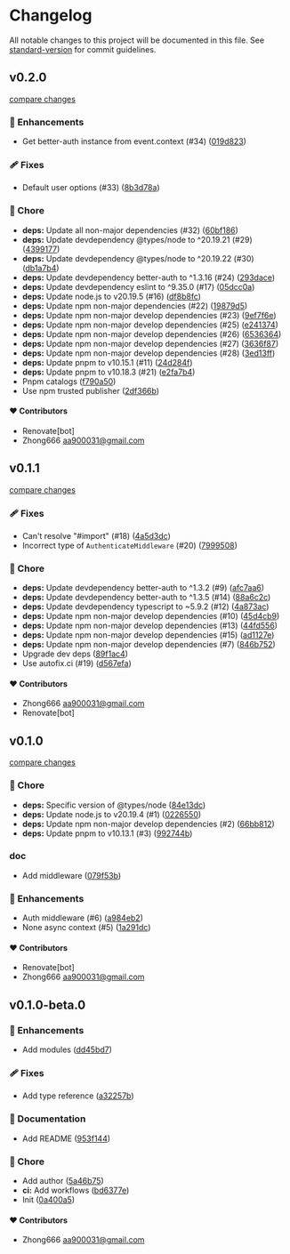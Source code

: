 # Changelog

All notable changes to this project will be documented in this file. See [standard-version](https://github.com/conventional-changelog/standard-version) for commit guidelines.


## v0.2.0

[compare changes](https://github.com/aa900031/nitro-better-auth/compare/v0.1.1...v0.2.0)

### 🚀 Enhancements

-  Get better-auth instance from event.context (#34) ([019d823](https://github.com/aa900031/nitro-better-auth/commit/019d823d88fbaf76e71313df8dc2fab3313c2cf9))

### 🩹 Fixes

-  Default user options (#33) ([8b3d78a](https://github.com/aa900031/nitro-better-auth/commit/8b3d78aa5d6d3e1f34f238ce76ce68b55836cfa1))

### 🏡 Chore

-  **deps:** Update all non-major dependencies (#32) ([60bf186](https://github.com/aa900031/nitro-better-auth/commit/60bf1861da934f92b4aa050e76b4e31e9d6b6d57))
-  **deps:** Update devdependency @types/node to ^20.19.21 (#29) ([4399177](https://github.com/aa900031/nitro-better-auth/commit/4399177fd89abdba630e697844ad52eb1686a34b))
-  **deps:** Update devdependency @types/node to ^20.19.22 (#30) ([db1a7b4](https://github.com/aa900031/nitro-better-auth/commit/db1a7b447ffaa81afeeef2535d231137bc002df3))
-  **deps:** Update devdependency better-auth to ^1.3.16 (#24) ([293dace](https://github.com/aa900031/nitro-better-auth/commit/293daceff0bc13cccd9401dc530cd58e535b42cb))
-  **deps:** Update devdependency eslint to ^9.35.0 (#17) ([05dcc0a](https://github.com/aa900031/nitro-better-auth/commit/05dcc0a483964e534478acf430552ef8093a5c9a))
-  **deps:** Update node.js to v20.19.5 (#16) ([df8b8fc](https://github.com/aa900031/nitro-better-auth/commit/df8b8fc1db861c70ba8de52c2ad2b360c0acc005))
-  **deps:** Update npm non-major dependencies (#22) ([19879d5](https://github.com/aa900031/nitro-better-auth/commit/19879d54a919258912c8d60c5ff6ab21c78ee1f2))
-  **deps:** Update npm non-major develop dependencies (#23) ([9ef7f6e](https://github.com/aa900031/nitro-better-auth/commit/9ef7f6e4687d329b990d61eb0b60dba5c527f6df))
-  **deps:** Update npm non-major develop dependencies (#25) ([e241374](https://github.com/aa900031/nitro-better-auth/commit/e2413741f88fe5fa59ec3b50084f04c8487f88ab))
-  **deps:** Update npm non-major develop dependencies (#26) ([6536364](https://github.com/aa900031/nitro-better-auth/commit/65363647fc56c5284fe0cf41121b52ea7cbf6b2b))
-  **deps:** Update npm non-major develop dependencies (#27) ([3636f87](https://github.com/aa900031/nitro-better-auth/commit/3636f87fbca3c10da30f70c5d4f4a214d4586a17))
-  **deps:** Update npm non-major develop dependencies (#28) ([3ed13ff](https://github.com/aa900031/nitro-better-auth/commit/3ed13ff511fbce92c4d6c6567905d2360c8589f9))
-  **deps:** Update pnpm to v10.15.1 (#11) ([24d284f](https://github.com/aa900031/nitro-better-auth/commit/24d284f3152b90f0bb4d68e01d1b938573017601))
-  **deps:** Update pnpm to v10.18.3 (#21) ([e2fa7b4](https://github.com/aa900031/nitro-better-auth/commit/e2fa7b45033d20f4fa74477e5dbb199cd1e084f8))
-  Pnpm catalogs ([f790a50](https://github.com/aa900031/nitro-better-auth/commit/f790a50193367d10922b87900c23ff9351328fda))
-  Use npm trusted publisher ([2df366b](https://github.com/aa900031/nitro-better-auth/commit/2df366bc4bc7a1f32f8d8a9dd77321e60d652168))



#### ❤️ Contributors

- Renovate[bot] 
- Zhong666 <aa900031@gmail.com>

## v0.1.1

[compare changes](https://github.com/aa900031/nitro-better-auth/compare/v0.1.0...v0.1.1)

### 🩹 Fixes

-  Can't resolve "#import" (#18) ([4a5d3dc](https://github.com/aa900031/nitro-better-auth/commit/4a5d3dc311c40f1cf9a9e312a2fa89994913aecb))
-  Incorrect type of `AuthenticateMiddleware` (#20) ([7999508](https://github.com/aa900031/nitro-better-auth/commit/7999508078110fba380eea9ee492ec9fbf6ae80e))

### 🏡 Chore

-  **deps:** Update devdependency better-auth to ^1.3.2 (#9) ([afc7aa6](https://github.com/aa900031/nitro-better-auth/commit/afc7aa6c8715c584ff2154a48aab267808046599))
-  **deps:** Update devdependency better-auth to ^1.3.5 (#14) ([88a6c2c](https://github.com/aa900031/nitro-better-auth/commit/88a6c2ca12074ffbd4ae5e481b7490dae2b4588f))
-  **deps:** Update devdependency typescript to ~5.9.2 (#12) ([4a873ac](https://github.com/aa900031/nitro-better-auth/commit/4a873acc49d4b0787e86146e532df2e9d9c3b3ec))
-  **deps:** Update npm non-major develop dependencies (#10) ([45d4cb9](https://github.com/aa900031/nitro-better-auth/commit/45d4cb9ad2e57759cf1284dacde6d85fc915adfd))
-  **deps:** Update npm non-major develop dependencies (#13) ([44fd556](https://github.com/aa900031/nitro-better-auth/commit/44fd5569a0a37e675ceaa2c26398ed01e45f5859))
-  **deps:** Update npm non-major develop dependencies (#15) ([ad1127e](https://github.com/aa900031/nitro-better-auth/commit/ad1127eed32c02e427f3925f1620006536891934))
-  **deps:** Update npm non-major develop dependencies (#7) ([846b752](https://github.com/aa900031/nitro-better-auth/commit/846b752f46b9e613269bc93e498cd03f6d1cc7b6))
-  Upgrade dev deps ([89f1ac4](https://github.com/aa900031/nitro-better-auth/commit/89f1ac447cd16c611d42fb80d0b47f85bf530871))
-  Use autofix.ci (#19) ([d567efa](https://github.com/aa900031/nitro-better-auth/commit/d567efa4198e5e950315845ca64280db6daba0c7))



#### ❤️ Contributors

- Zhong666 <aa900031@gmail.com>
- Renovate[bot]

## v0.1.0

[compare changes](https://github.com/aa900031/nitro-better-auth/compare/v0.1.0-beta.0...v0.1.0)

### 🏡 Chore

-  **deps:** Specific version of @types/node ([84e13dc](https://github.com/aa900031/nitro-better-auth/commit/84e13dc0f96e220c0ce2cd6abbac5ca2786d035d))
-  **deps:** Update node.js to v20.19.4 (#1) ([0226550](https://github.com/aa900031/nitro-better-auth/commit/02265504102438cd7f7cf6a45cf3433c57899be6))
-  **deps:** Update npm non-major develop dependencies (#2) ([66bb812](https://github.com/aa900031/nitro-better-auth/commit/66bb81235c4a2f9b268fd3ef49ab9d008cf630aa))
-  **deps:** Update pnpm to v10.13.1 (#3) ([992744b](https://github.com/aa900031/nitro-better-auth/commit/992744b8780fe8d8acfaaf0897121ccc5f72c33c))

### doc

-  Add middleware ([079f53b](https://github.com/aa900031/nitro-better-auth/commit/079f53b9794961c218ca6f9ee5207bd1d4b26523))

### 🚀 Enhancements

-  Auth middleware (#6) ([a984eb2](https://github.com/aa900031/nitro-better-auth/commit/a984eb2627d6d91b5f4e083ebf14022ec6d67f1c))
-  None async context (#5) ([1a291dc](https://github.com/aa900031/nitro-better-auth/commit/1a291dc66b1e7d892c9a7f894c95c0f7d2ad6144))



#### ❤️ Contributors

- Renovate[bot] 
- Zhong666 <aa900031@gmail.com>

## v0.1.0-beta.0



### 🚀 Enhancements

-  Add modules ([dd45bd7](https://github.com/aa900031/nitro-better-auth/commit/dd45bd7a80ca409da871720be9170d67e86b05da))

### 🩹 Fixes

-  Add type reference ([a32257b](https://github.com/aa900031/nitro-better-auth/commit/a32257bf56dbea0a76ba573f1e5e543ccc963dcf))

### 📖 Documentation

-  Add README ([953f144](https://github.com/aa900031/nitro-better-auth/commit/953f1445a91ca85dbee2b91dba6cedb427c20ce7))

### 🏡 Chore

-  Add author ([5a46b75](https://github.com/aa900031/nitro-better-auth/commit/5a46b754c0be0098baedf9db2eb2008f473eddcd))
-  **ci:** Add workflows ([bd6377e](https://github.com/aa900031/nitro-better-auth/commit/bd6377e768aed2d2148a371da052fb789d192916))
-  Init ([0a400a5](https://github.com/aa900031/nitro-better-auth/commit/0a400a5bd3c844da859383a22aee827fe2605e31))



#### ❤️ Contributors

- Zhong666 <aa900031@gmail.com>
